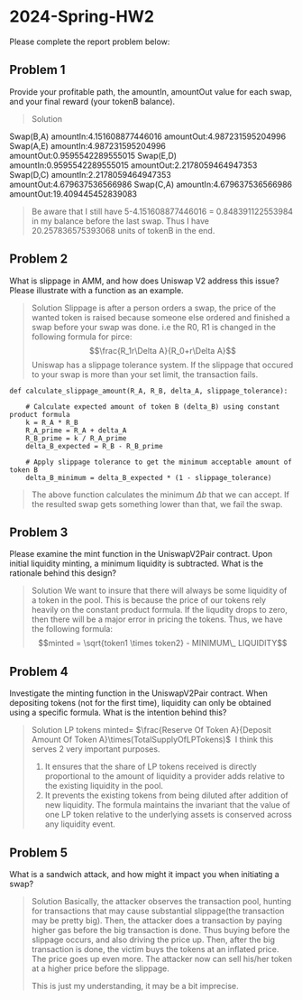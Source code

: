 # 2024-Spring-HW2

Please complete the report problem below:

## Problem 1
Provide your profitable path, the amountIn, amountOut value for each swap, and your final reward (your tokenB balance).

> Solution
> 
Swap(B,A) amountIn:4.151608877446016 amountOut:4.987231595204996
Swap(A,E) amountIn:4.987231595204996 amountOut:0.9595542289555015
Swap(E,D) amountIn:0.9595542289555015 amountOut:2.2178059464947353
Swap(D,C) amountIn:2.2178059464947353 amountOut:4.679637536566986
Swap(C,A) amountIn:4.679637536566986 amountOut:19.409445452839083

>Be aware that I still have 5-4.151608877446016 = 0.848391122553984 in my balance before the last swap. Thus I have 20.257836575393068 units of tokenB in the end.

## Problem 2
What is slippage in AMM, and how does Uniswap V2 address this issue? Please illustrate with a function as an example.

> Solution
> Slippage is after a person orders a swap, the price of the wanted token is raised because someone else ordered and finished a swap before your swap was done. i.e the R0, R1 is changed in the following formula for pirce:
$$\frac{R_1r\Delta A}{R_0+r\Delta A}$$
Uniswap has a slippage tolerance system. If the slippage that occured to your swap is more than your set limit, the transaction fails.
```
def calculate_slippage_amount(R_A, R_B, delta_A, slippage_tolerance):

    # Calculate expected amount of token B (delta_B) using constant product formula
    k = R_A * R_B
    R_A_prime = R_A + delta_A
    R_B_prime = k / R_A_prime
    delta_B_expected = R_B - R_B_prime
    
    # Apply slippage tolerance to get the minimum acceptable amount of token B
    delta_B_minimum = delta_B_expected * (1 - slippage_tolerance)
```
>The above function calculates the minimum $\Delta b$ that we can accept. If the resulted swap gets something lower than that, we fail the swap.

## Problem 3
Please examine the mint function in the UniswapV2Pair contract. Upon initial liquidity minting, a minimum liquidity is subtracted. What is the rationale behind this design?

> Solution
> We want to insure that there will always be some liquidity of a token in the pool. This is because the price of our tokens rely heavily on the constant product formula. If the liqudity drops to zero, then there will be a major error in pricing the tokens. Thus, we have the following formula:
$$minted = \sqrt{token1 \times token2} - MINIMUM\_ LIQUIDITY$$

## Problem 4
Investigate the minting function in the UniswapV2Pair contract. When depositing tokens (not for the first time), liquidity can only be obtained using a specific formula. What is the intention behind this?

> Solution
> LP tokens minted= $\frac{Reserve Of Token A}{Deposit Amount Of Token A}\times(TotalSupplyOfLPTokens)$
​
I think this serves 2 very important purposes.
>1. It ensures that the share of LP tokens received is directly proportional to the amount of liquidity a provider adds relative to the existing liquidity in the pool.
>2. It prevents the existing tokens from being diluted after addition of new liquidity. The formula maintains the invariant that the value of one LP token relative to the underlying assets is conserved across any liquidity event.

## Problem 5
What is a sandwich attack, and how might it impact you when initiating a swap?


> Solution
> Basically, the attacker observes the transaction pool, hunting for transactions that may cause substantial slippage(the transaction may be pretty big). Then, the attacker does a transaction by paying higher gas before the big transaction is done. Thus buying before the slippage occurs, and also driving the price up. Then, after the big transaction is done, the victim buys the tokens at an inflated price. The price goes up even more. The attacker now can sell his/her token at a higher price before the slippage. 
>
> This is just my understanding, it may be a bit imprecise.

